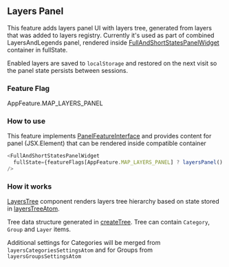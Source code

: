 ## Layers Panel

This feature adds layers panel UI with layers tree, generated from layers that was added to layers registry.
Currently it's used as part of combined LayersAndLegends panel, rendered inside [FullAndShortStatesPanelWidget](/src/widgets/FullAndShortStatesPanelWidget/index.tsx) container in fullState.

Enabled layers are saved to `localStorage` and restored on the next visit so the panel state persists between sessions.

### Feature Flag

AppFeature.MAP_LAYERS_PANEL

### How to use

This feature implements [PanelFeatureInterface](/src/types/featuresTypes.ts) and provides content for panel (JSX.Element) that can be rendered inside compatible container

```ts
<FullAndShortStatesPanelWidget
  fullState={featureFlags[AppFeature.MAP_LAYERS_PANEL] ? layersPanel() : null}
/>
```

### How it works

[LayersTree](/src/features/layers_panel/components/LayersTree/LayersTree.tsx) component renders layers tree hierarchy based on state stored in [layersTreeAtom](/src/core/logical_layers/atoms/layersTree/layersTree.ts).

Tree data structure generated in [createTree](/src/core/logical_layers/atoms/layersTree/createTree.ts).
Tree can contain `Category`, `Group` and `Layer` items.

Additional settings for Categories will be merged from `layersCategoriesSettingsAtom` and for Groups from `layersGroupsSettingsAtom`
